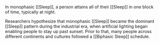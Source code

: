 In monophasic [[Sleep]], a person attains all of their [[Sleep]] in one block of time, typically at night.

Researchers hypothesize that monophasic [[Sleep]] became the dominant [[Sleep]] pattern during the industrial era, when artificial lighting began enabling people to stay up past sunset. Prior to that, many people across different continents and cultures followed a [[Biphasic Sleep]] schedule.